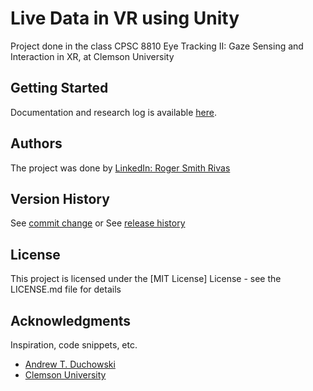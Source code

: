 # Live Data in VR using Unity
Project done in the class CPSC 8810 Eye Tracking II: Gaze Sensing and Interaction in XR, at Clemson University

## Getting Started
Documentation and research log is available [here](https://rogersmithr.github.io/Live-Data-in-VR/index.html).

## Authors
The project was done by [LinkedIn: Roger Smith Rivas](https://www.linkedin.com/in/rogersmithr/)

## Version History
See [commit change]() or See [release history]()


## License

This project is licensed under the [MIT License] License - see the LICENSE.md file for details

## Acknowledgments

Inspiration, code snippets, etc.
* [Andrew T. Duchowski](http://andrewd.ces.clemson.edu/)
* [Clemson University](https://www.clemson.edu/)
